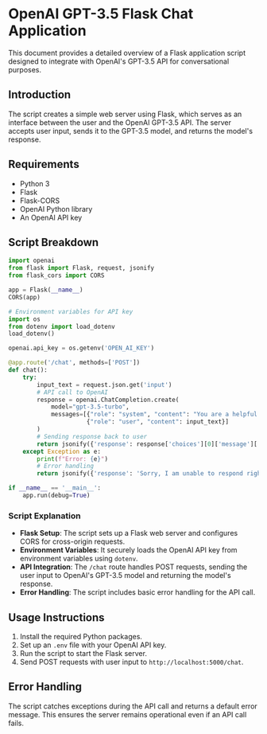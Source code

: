 
# OpenAI GPT-3.5 Flask Chat Application

This document provides a detailed overview of a Flask application script designed to integrate with OpenAI's GPT-3.5 API for conversational purposes.

## Introduction

The script creates a simple web server using Flask, which serves as an interface between the user and the OpenAI GPT-3.5 API. The server accepts user input, sends it to the GPT-3.5 model, and returns the model's response.

## Requirements

- Python 3
- Flask
- Flask-CORS
- OpenAI Python library
- An OpenAI API key

## Script Breakdown

```python
import openai
from flask import Flask, request, jsonify
from flask_cors import CORS

app = Flask(__name__)
CORS(app)

# Environment variables for API key
import os
from dotenv import load_dotenv
load_dotenv()

openai.api_key = os.getenv('OPEN_AI_KEY')

@app.route('/chat', methods=['POST'])
def chat():
    try:
        input_text = request.json.get('input')
        # API call to OpenAI
        response = openai.ChatCompletion.create(
            model="gpt-3.5-turbo",
            messages=[{"role": "system", "content": "You are a helpful assistant."},
                      {"role": "user", "content": input_text}]
        )
        # Sending response back to user
        return jsonify({'response': response['choices'][0]['message']['content']})
    except Exception as e:
        print(f"Error: {e}")
        # Error handling
        return jsonify({'response': 'Sorry, I am unable to respond right now.'})

if __name__ == '__main__':
    app.run(debug=True)
```

### Script Explanation

- **Flask Setup**: The script sets up a Flask web server and configures CORS for cross-origin requests.
- **Environment Variables**: It securely loads the OpenAI API key from environment variables using `dotenv`.
- **API Integration**: The `/chat` route handles POST requests, sending the user input to OpenAI's GPT-3.5 model and returning the model's response.
- **Error Handling**: The script includes basic error handling for the API call.

## Usage Instructions

1. Install the required Python packages.
2. Set up an `.env` file with your OpenAI API key.
3. Run the script to start the Flask server.
4. Send POST requests with user input to `http://localhost:5000/chat`.

## Error Handling

The script catches exceptions during the API call and returns a default error message. This ensures the server remains operational even if an API call fails.
